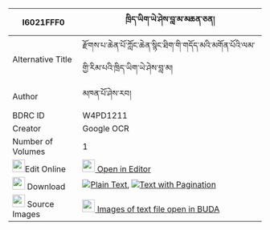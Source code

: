 |I6021FFF0|ཁྲིད་ཡིག་ཡེ་ཤེས་བླ་མ་མཆན་ཅན། 
| --- | --- 
|Alternative Title |རྫོགས་པ་ཆེན་པོ་ཀློང་ཆེན་སྙིང་ཐིག་གི་གདོད་མའི་མགོན་པོའི་ལམ་གྱི་རིམ་པའི་ཁྲིད་ཡིག་ཡེ་ཤེས་བླ་མ།
|Author| མཁན་པོ་ཤེས་རབ།
|BDRC ID | W4PD1211
|Creator | Google OCR
|Number of Volumes| 1
|<img width="25" src="https://img.icons8.com/color/25/000000/edit-property.png">Edit Online| [<img width="25" src="https://avatars.githubusercontent.com/u/45091458?s=200&v=4"> Open in Editor](http://editor.openpecha.org/I6021FFF0)
|<img width="25" src="https://img.icons8.com/fluent/48/000000/download-2.png"/>  Download | [![](https://img.icons8.com/color/20/000000/txt.png)Plain Text](https://github.com/Openpecha/I6021FFF0/releases/download/v1/triyik_yeshe_lama_chen_chen_plain_I6021FFF0.zip), [![](https://img.icons8.com/color/20/000000/txt.png)Text with Pagination](https://github.com/Openpecha/I6021FFF0/releases/download/v1/triyik_yeshe_lama_chen_chen_pages_I6021FFF0.zip)
|<img width="25" src="https://img.icons8.com/plasticine/100/000000/pictures-folder.png"/>  Source Images | [<img width="25" src="https://library.bdrc.io/icons/BUDA-small.svg"> Images of text file open in BUDA](https://library.bdrc.io/show/bdr:W4PD1211)